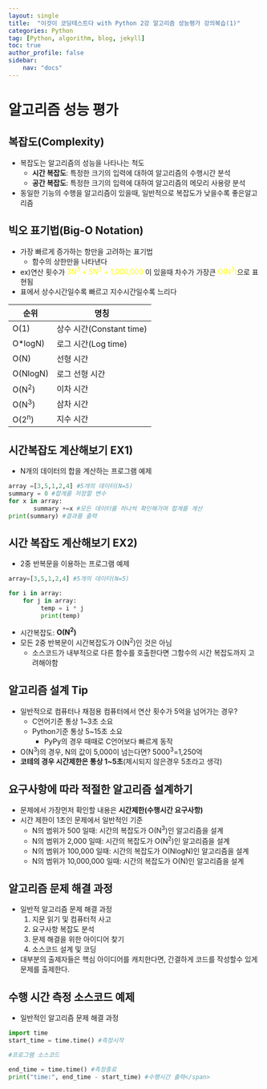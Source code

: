 ```yaml
---
layout: single
title:  "이것이 코딩테스트다 with Python 2강 알고리즘 성능평가 강의복습(1)"
categories: Python
tag: [Python, algorithm, blog, jekyll]
toc: true
author_profile: false
sidebar:
    nav: "docs"
---
```

# 알고리즘 성능 평가

## 복잡도(Complexity)
- 복잡도는 알고리즘의 성능을 나타나는 척도
  - **시간 복잡도**: 특정한 크기의 입력에 대하여 알고리즘의 수행시간 분석
  - **공간 복잡도**: 특정한 크기의 입력에 대하여 알고리즘의 메모리 사용량 분석
- 동일한 기능의 수행을 알고리즘이 있을때, 일반적으로 복잡도가 낮을수록 좋은알고리즘

## 빅오 표기법(Big-O Notation)
- 가장 빠르게 증가하는 항만을 고려하는 표기법
  - 함수의 상한만을 나타낸다
- ex)연산 횟수가 <span style="color:yellow">3N<sup>3</sup> + 5N<sup>2</sup> + 1,000,000</span> 이 있을때 차수가 가장큰 <span style="color:yellow">O(N<sup>3</sup>)</span>으로 표현됨
- 표에서 상수시간일수록 빠르고 지수시간일수록 느리다<br>

|순위|명칭| 
|--|--|
|O(1)|상수 시간(Constant time)|
|O*logN)|로그 시간(Log time)|
|O(N)|선형 시간|
|O(NlogN)|로그 선형 시간|
|O(N<sup>2</sup>)|이차 시간|
|O(N<sup>3</sup>)|삼차 시간|
|O(2<sup>n</sup>)|지수 시간|

## 시간복잡도 계산해보기 EX1)
- N개의 데이터의 합을 계산하는 프로그램 예제
```python
array =[3,5,1,2,4] #5개의 데이터(N=5)
summary = 0 #합계를 저장할 변수
for x in array:
       summary +=x #모든 데이터를 하나씩 확인해가며 합계를 계산
print(summary) #결과를 출력
```

## 시간 복잡도 계산해보기 EX2)
- 2중 반복문을 이용하는 프로그램 예제<br>

```python
array=[3,5,1,2,4] #5개의 데이터(N=5)

for i in array:
    for j in array:
         temp = i * j
         print(temp)
```

- 시간복잡도: **O(N<sup>2</sup>)**
- 모든 2중 반복문이 시간복잡도가 O(N<sup>2</sup>)인 것은 아님
  - 소스코드가 내부적으로 다른 함수를 호출한다면 그함수의 시간 복잡도까지 고려해야함

## 알고리즘 설계 Tip
- 일반적으로 컴퓨터나 채점용 컴퓨터에서 연산 횟수가 5억을 넘어가는 경우?
  - C언어기준 통상 1~3초 소요
  - Python기준 통상 5~15초 소요
    - PyPy의 경우 때때로 C언어보다 빠르게 동작
- O(N<sup>3</sup>)의 경우, N의 값이 5,000이 넘는다면? 5000<sup>3</sup>=1,250억
- **코테의 경우 시간제한은 통상 1~5초**(제시되지 않은경우 5초라고 생각)

## 요구사항에 따라 적절한 알고리즘 설계하기
- 문제에서 가장먼저 확인할 내용은 **시간제한(수행시간 요구사항)**
- 시간 제한이 1초인 문제에서 일반적인 기준
  - N의 범위가 500 일때: 시간의 복잡도가 O(N<sup>3</sup>)인 알고리즘을 설계
  - N의 범위가 2,000 일때: 시간의 복잡도가 O(N<sup>2</sup>)인 알고리즘을 설계
  - N의 범위가 100,000 일때: 시간의 복잡도가 O(NlogN)인 알고리즘을 설계
  - N의 범위가 10,000,000 일때: 시간의 복잡도가 O(N)인 알고리즘을 설계

## 알고리즘 문제 해결 과정
- 일반적 알고리즘 문제 해결 과정
  1. 지문 읽기 및 컴퓨터적 사고
  1. 요구사항 복잡도 분석
  1. 문제 해결을 위한 아이디어 찾기
  1. 소스코드 설계 및 코딩
- 대부분의 출제자들은 핵심 아이디어를 캐치한다면, 간결하게 코드를 작성할수 있게 문제를 출제한다.

## 수행 시간 측정 소스코드 예제
- 일반적인 알고리즘 문제 해결 과정

```python
import time
start_time = time.time() #측정시작

#프로그램 소스코드

end_time = time.time() #측정종료
print("time:", end_time - start_time) #수행시간 출력</span> 
```